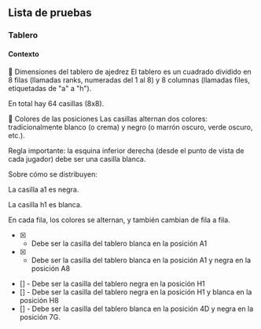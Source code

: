 ## Lista de pruebas



### Tablero
#### Contexto
📏 Dimensiones del tablero de ajedrez
El tablero es un cuadrado dividido en 8 filas (llamadas ranks, numeradas del 1 al 8) y 8 columnas (llamadas files, etiquetadas de "a" a "h").

En total hay 64 casillas (8x8).

🎨 Colores de las posiciones
Las casillas alternan dos colores: tradicionalmente blanco (o crema) y negro (o marrón oscuro, verde oscuro, etc.).

Regla importante: la esquina inferior derecha (desde el punto de vista de cada jugador) debe ser una casilla blanca.

Sobre cómo se distribuyen:

La casilla a1 es negra.

La casilla h1 es blanca.

En cada fila, los colores se alternan, y también cambian de fila a fila.


- [x] - Debe ser la casilla del tablero blanca en la posición A1 
- [x] - Debe ser la casilla del tablero blanca en la posición A1 y negra en la posición A8
- [] - Debe ser la casilla del tablero negra en la posición H1
- [] - Debe ser la casilla del tablero negra en la posición H1 y blanca en la posición H8
- [] - Debe ser la casilla del tablero blanca en la posición 4D y negra en la posición 7G.  